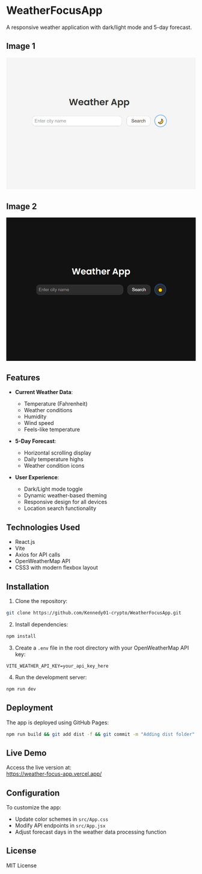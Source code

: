 # WeatherFocusApp

A responsive weather application with dark/light mode and 5-day forecast.

## Image 1

![Light Mode](light.jpg)

## Image 2

![Dark Mode](dark.jpg)

## Features

- **Current Weather Data**:

  - Temperature (Fahrenheit)
  - Weather conditions
  - Humidity
  - Wind speed
  - Feels-like temperature

- **5-Day Forecast**:

  - Horizontal scrolling display
  - Daily temperature highs
  - Weather condition icons

- **User Experience**:
  - Dark/Light mode toggle
  - Dynamic weather-based theming
  - Responsive design for all devices
  - Location search functionality

## Technologies Used

- React.js
- Vite
- Axios for API calls
- OpenWeatherMap API
- CSS3 with modern flexbox layout

## Installation

1. Clone the repository:

```bash
git clone https://github.com/Kennedy01-crypto/WeatherFocusApp.git
```

2. Install dependencies:

```bash
npm install
```

3. Create a `.env` file in the root directory with your OpenWeatherMap API key:

```env
VITE_WEATHER_API_KEY=your_api_key_here
```

4. Run the development server:

```bash
npm run dev
```

## Deployment

The app is deployed using GitHub Pages:

```bash
npm run build && git add dist -f && git commit -m "Adding dist folder" && git subtree push --prefix dist origin gh-pages
```

## Live Demo

Access the live version at:  
https://weather-focus-app.vercel.app/

## Configuration

To customize the app:

- Update color schemes in `src/App.css`
- Modify API endpoints in `src/App.jsx`
- Adjust forecast days in the weather data processing function

## License

MIT License
